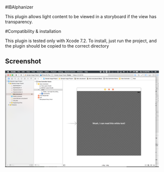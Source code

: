 #IBAlphanizer

This plugin allows light content to be viewed in a storyboard if the view has transparency.

#Compatibility & installation

This plugin is tested only with Xcode 7.2. To install, just run the project, and the plugin should be copied to the correct directory

## Screenshot
![White text easily readable even though the superview has 0 alpha](Images/sample.png)